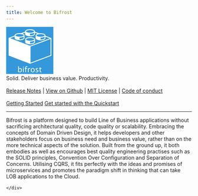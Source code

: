 ```yaml
---
title: Welcome to Bifrost
---
```


<div class="hero">
   <div class="wrap">
        <img src="logo.png">
        <div class="minitext">
          Solid. Deliver business value. Productivity.
        </div>
        <br>
        <div class="buttons-unit-small">
            <a class="version-link" href="../release_notes.md">Release Notes</a>
            <span>|</span>
            <a class="github-link" href="https://github.com/dolittle/bifrost">View on Github</a>
            <span>|</span>
            <a class="github-link" href="../LICENSE">MIT License</a>
            <span>|</span>
            <a class="github-link" href="../CODE_OF_CONDUCT.md">Code of conduct</a>
        </div>        
        <br>
        <div class="buttons-unit">
            <a href="Tutorials/getting_started.md" class="button">Getting Started</a>
            <a href="Tutorials/quickstart.md" class="button">Get started with the Quickstart</a>
        </div>
        <hr>
        <div>
           Bifrost is a platform designed to build Line of Business applications without sacrificing architectural quality,
           code quality or scalability. Embracing the concepts of Domain Driven Design, it helps developers and other stakeholders
           focus on business need and business value, rather than on the more technical aspects of the solution. Built from the ground up,
           it both embodies as well as encourages best quality engineering practises such as the SOLID principles, Convention Over Configuration
           and Separation of Concerns. Utilising CQRS, it fits perfectly with the ideas and promises of microservices and promotes the paradigm
           shift in thinking that can take LOB applications to the Cloud.
        </div>
        
    </div>
</div>
<!--
<div class="key-section">
  <div class="container">
    <div class="row">
      <div class="col-md-6 col-md-offset-3 text-center">
        <section>
          <h2>Something</h2>
          <p class="lead">
            Some stuff... 
          </p>
        </section>
      </div>
    </div>
  </div>
</div>
-->